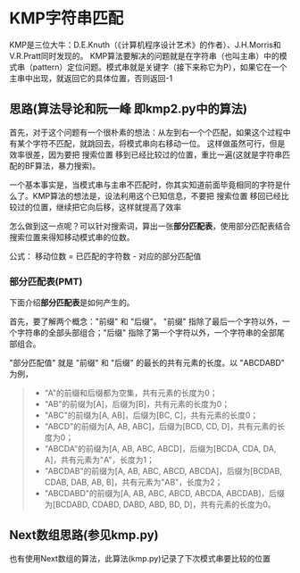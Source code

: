 # KMP字符串匹配

KMP是三位大牛：D.E.Knuth（《计算机程序设计艺术》的作者）、J.H.Morris和V.R.Pratt同时发现的。
KMP算法要解决的问题就是在字符串（也叫主串）中的模式串（pattern）定位问题。模式串就是关键字（接下来称它为P），如果它在一个主串中出现，就返回它的具体位置，否则返回-1

## 思路(算法导论和阮一峰 即kmp2.py中的算法)

首先，对于这个问题有一个很朴素的想法：从左到右一个个匹配，如果这个过程中有某个字符不匹配，就跳回去，将模式串向右移动一位。
这样做虽然可行，但是效率很差，因为要把 搜索位置 移到已经比较过的位置，重比一遍(这就是字符串匹配的BF算法，暴力搜索)。

一个基本事实是，当模式串与主串不匹配时，你其实知道前面毕竟相同的字符是什么了。KMP算法的想法是，设法利用这个已知信息，不要把 搜索位置 移回已经比较过的位置，继续把它向后移，这样就提高了效率

怎么做到这一点呢？可以针对搜索词，算出一张**部分匹配表**，使用部分匹配表结合搜索位置来得知移动模式串的位数。

公式： 移动位数 = 已匹配的字符数 - 对应的部分匹配值

### 部分匹配表(PMT)

下面介绍**部分匹配表**是如何产生的。

首先，要了解两个概念："前缀" 和 "后缀"。 "前缀" 指除了最后一个字符以外，一个字符串的全部头部组合；"后缀" 指除了第一个字符以外，一个字符串的全部尾部组合。

"部分匹配值" 就是 "前缀" 和 "后缀" 的最长的共有元素的长度。以 "ABCDABD" 为例，

> - "A"的前缀和后缀都为空集，共有元素的长度为0；
> - "AB"的前缀为[A]，后缀为[B]，共有元素的长度为0；
> - "ABC"的前缀为[A, AB]，后缀为[BC, C]，共有元素的长度0；
> - "ABCD"的前缀为[A, AB, ABC]，后缀为[BCD, CD, D]，共有元素的长度为0；
> - "ABCDA"的前缀为[A, AB, ABC, ABCD]，后缀为[BCDA, CDA, DA, A]，共有元素为"A"，长度为1；
> - "ABCDAB"的前缀为[A, AB, ABC, ABCD, ABCDA]，后缀为[BCDAB, CDAB, DAB, AB, B]，共有元素为"AB"，长度为2；
> - "ABCDABD"的前缀为[A, AB, ABC, ABCD, ABCDA, ABCDAB]，后缀为[BCDABD, CDABD, DABD, ABD, BD, D]，共有元素的长度为0。

## Next数组思路(参见kmp.py)

也有使用Next数组的算法，此算法(kmp.py)记录了下次模式串要比较的位置
